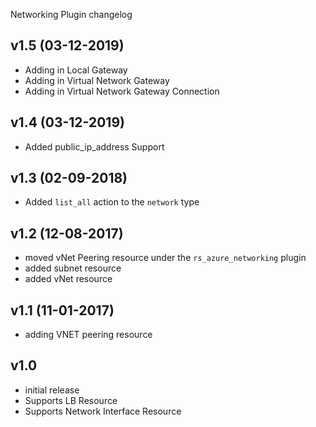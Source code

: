Networking Plugin changelog

v1.5 (03-12-2019)
-----------------
- Adding in Local Gateway
- Adding in Virtual Network Gateway
- Adding in Virtual Network Gateway Connection

v1.4 (03-12-2019)
-----------------
- Added public_ip_address Support

v1.3 (02-09-2018)
-----------------
- Added `list_all` action to the `network` type

v1.2 (12-08-2017)
-----------------
- moved vNet Peering resource under the `rs_azure_networking` plugin
- added subnet resource
- added vNet resource

v1.1 (11-01-2017)
-----------------
- adding VNET peering resource

v1.0
-----
- initial release
- Supports LB Resource
- Supports Network Interface Resource
